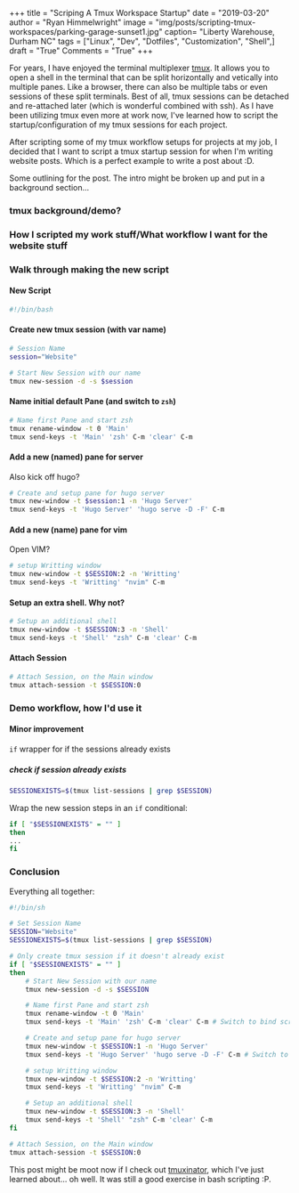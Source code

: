 +++
title  = "Scriping A Tmux Workspace Startup"
date   = "2019-03-20"
author = "Ryan Himmelwright"
image  = "img/posts/scripting-tmux-workspaces/parking-garage-sunset1.jpg"
caption= "Liberty Warehouse, Durham NC"
tags   = ["Linux", "Dev", "Dotfiles", "Customization", "Shell",]
draft  = "True"
Comments = "True"
+++

For years, I have enjoyed the terminal multiplexer [tmux](http://www.tmux.com).
It allows you to open a shell in the terminal that can be split horizontally and
vetically into multiple panes. Like a browser, there can also be multiple tabs
or even sessions of these split terminals. Best of all, tmux sessions can be
detached and re-attached later (which is wonderful combined with ssh). As I
have been utilizing tmux even more at work now, I've learned how to script the
startup/configuration of my tmux sessions for each project.

<!--more-->

After scripting some of my tmux workflow setups for projects at my job, I
decided that I want to script a tmux startup session for when I'm writing
website posts. Which is a perfect example to write a post about :D.


Some outlining for the post. The intro might be broken up and put in a
background section...

### tmux background/demo?

### How I scripted my work stuff/What workflow I want for the website stuff

### Walk through making the new script
#### New Script
```bash
#!/bin/bash

```

#### Create new tmux session (with var name)

```bash
# Session Name
session="Website"

# Start New Session with our name
tmux new-session -d -s $session
```

#### Name initial default Pane (and switch to `zsh`)

``` bash
# Name first Pane and start zsh
tmux rename-window -t 0 'Main'
tmux send-keys -t 'Main' 'zsh' C-m 'clear' C-m
```


#### Add a new (named) pane for server
Also kick off hugo?

```bash
# Create and setup pane for hugo server
tmux new-window -t $session:1 -n 'Hugo Server'
tmux send-keys -t 'Hugo Server' 'hugo serve -D -F' C-m
```
#### Add a new (name) pane for vim
Open VIM?

```bash
# setup Writting window
tmux new-window -t $SESSION:2 -n 'Writting'
tmux send-keys -t 'Writting' "nvim" C-m
```

#### Setup an extra shell. Why not?

```bash
# Setup an additional shell
tmux new-window -t $SESSION:3 -n 'Shell'
tmux send-keys -t 'Shell' "zsh" C-m 'clear' C-m
```

#### Attach Session

```bash
# Attach Session, on the Main window
tmux attach-session -t $SESSION:0
```

### Demo workflow, how I'd use it

#### Minor improvement

`if` wrapper for if the sessions already exists

##### check if session already exists

```bash
SESSIONEXISTS=$(tmux list-sessions | grep $SESSION)
```
Wrap the new session steps in an `if` conditional:

```bash
if [ "$SESSIONEXISTS" = "" ]
then
...
fi
```

### Conclusion

Everything all together:

```bash
#!/bin/sh

# Set Session Name
SESSION="Website"
SESSIONEXISTS=$(tmux list-sessions | grep $SESSION)

# Only create tmux session if it doesn't already exist
if [ "$SESSIONEXISTS" = "" ]
then
    # Start New Session with our name
    tmux new-session -d -s $SESSION

    # Name first Pane and start zsh
    tmux rename-window -t 0 'Main'
    tmux send-keys -t 'Main' 'zsh' C-m 'clear' C-m # Switch to bind script?

    # Create and setup pane for hugo server
    tmux new-window -t $SESSION:1 -n 'Hugo Server'
    tmux send-keys -t 'Hugo Server' 'hugo serve -D -F' C-m # Switch to bind script?

    # setup Writting window
    tmux new-window -t $SESSION:2 -n 'Writting'
    tmux send-keys -t 'Writting' "nvim" C-m

    # Setup an additional shell
    tmux new-window -t $SESSION:3 -n 'Shell'
    tmux send-keys -t 'Shell' "zsh" C-m 'clear' C-m
fi

# Attach Session, on the Main window
tmux attach-session -t $SESSION:0
```

This post might be moot now if I check out
[tmuxinator](https://github.com/tmuxinator/tmuxinator), which I've just learned
about... oh well. It was still a good exercise in bash scripting :P.
